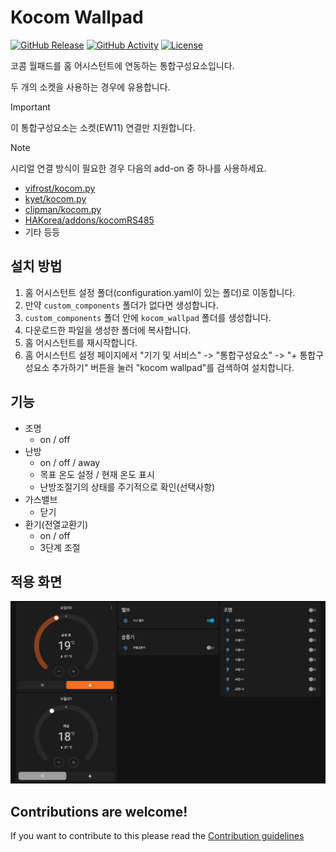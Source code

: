 # Kocom Wallpad

[![GitHub Release][releases-shield]][releases]
[![GitHub Activity][commits-shield]][commits]
[![License][license-shield]](LICENSE)

코콤 월패드를 홈 어시스턴트에 연동하는 통합구성요소입니다.

두 개의 소켓을 사용하는 경우에 유용합니다.

> [!IMPORTANT]
> 이 통합구성요소는 소켓(EW11) 연결만 지원합니다.

> [!NOTE]
> 시리얼 연결 방식이 필요한 경우 다음의 add-on 중 하나를 사용하세요.
> - [vifrost/kocom.py](https://github.com/vifrost/kocom.py)
> - [kyet/kocom.py](https://github.com/kyet/kocom.py)
> - [clipman/kocom.py](https://github.com/clipman/kocom.py)
> - [HAKorea/addons/kocomRS485](https://github.com/HAKorea/addons/tree/master/kocomRS485)
> - 기타 등등

## 설치 방법

1. 홈 어시스턴트 설정 폴더(configuration.yaml이 있는 폴더)로 이동합니다.
1. 만약 `custom_components` 폴더가 없다면 생성합니다.
1. `custom_components` 폴더 안에 `kocom_wallpad` 폴더를 생성합니다.
1. 다운로드한 파일을 생성한 폴더에 복사합니다.
1. 홈 어시스턴트를 재시작합니다.
1. 홈 어시스턴트 설정 페이지에서 "기기 및 서비스" -> "통합구성요소" -> "+ 통합구성요소 추가하기" 버튼을 눌러 "kocom wallpad"를 검색하여 설치합니다.

## 기능

- 조명
    - on / off
- 난방
    - on / off / away
    - 목표 온도 설정 / 현재 온도 표시
    - 난방조절기의 상태를 주기적으로 확인(선택사항)
- 가스밸브
    - 닫기
- 환기(전열교환기)
    - on / off
    - 3단계 조절

## 적용 화면

![기본 대시보드](images/default_dashboard.png)


## Contributions are welcome!

If you want to contribute to this please read the [Contribution guidelines](CONTRIBUTING.md)


[commits-shield]: https://img.shields.io/github/commit-activity/y/zmtq05/kocom_wallpad.svg?style=for-the-badge
[commits]: https://github.com/zmtq05/kocom_wallpad/commits/main
[license-shield]: https://img.shields.io/github/license/zmtq05/kocom_wallpad.svg?style=for-the-badge
[releases-shield]: https://img.shields.io/github/release/zmtq05/kocom_wallpad.svg?style=for-the-badge
[releases]: https://github.com/zmtq05/kocom_wallpad/releases
